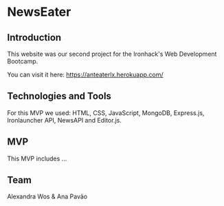 # NewsEater 

## Introduction

This website was our second project for the Ironhack's Web Development Bootcamp.

You can visit it here: https://anteaterlx.herokuapp.com/

## Technologies and Tools

For this MVP we used: HTML, CSS, JavaScript, MongoDB, Express.js, Ironlauncher API, NewsAPI and Editor.js.

## MVP

This MVP includes ...

## Team 

Alexandra Wos & Ana Pavão

